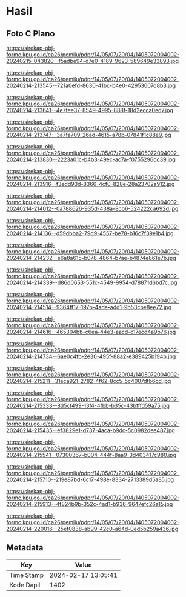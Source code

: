 # Hasil

## Foto C Plano

https://sirekap-obj-formc.kpu.go.id/ca26/pemilu/pdpr/14/05/07/20/04/1405072004002-20240215-043820--f5adbe94-d7e0-4189-9623-589649e33893.jpg

https://sirekap-obj-formc.kpu.go.id/ca26/pemilu/pdpr/14/05/07/20/04/1405072004002-20240214-213545--721a0efd-8630-41bc-b4e0-42953007d8b3.jpg

https://sirekap-obj-formc.kpu.go.id/ca26/pemilu/pdpr/14/05/07/20/04/1405072004002-20240214-213641--4e7fee37-8549-4995-888f-18d2ecca0ed7.jpg

https://sirekap-obj-formc.kpu.go.id/ca26/pemilu/pdpr/14/05/07/20/04/1405072004002-20240214-213747--3a7fa709-26ad-4615-a78b-07841f1c88e9.jpg

https://sirekap-obj-formc.kpu.go.id/ca26/pemilu/pdpr/14/05/07/20/04/1405072004002-20240214-213830--2223a01c-b4b3-49ec-ac7a-f0755296dc39.jpg

https://sirekap-obj-formc.kpu.go.id/ca26/pemilu/pdpr/14/05/07/20/04/1405072004002-20240214-213916--f3edd93d-8366-4cf0-828e-28a23702a912.jpg

https://sirekap-obj-formc.kpu.go.id/ca26/pemilu/pdpr/14/05/07/20/04/1405072004002-20240214-214012--0a788626-935d-438a-8cb6-524222ca692d.jpg

https://sirekap-obj-formc.kpu.go.id/ca26/pemilu/pdpr/14/05/07/20/04/1405072004002-20240214-214136--d59dbba2-79d9-4557-be78-b16c7f39e1b4.jpg

https://sirekap-obj-formc.kpu.go.id/ca26/pemilu/pdpr/14/05/07/20/04/1405072004002-20240214-214232--e6a8a615-b078-4864-b7ae-b4874e861e7b.jpg

https://sirekap-obj-formc.kpu.go.id/ca26/pemilu/pdpr/14/05/07/20/04/1405072004002-20240214-214339--d86d0653-551c-4549-9954-d78871d6bd7c.jpg

https://sirekap-obj-formc.kpu.go.id/ca26/pemilu/pdpr/14/05/07/20/04/1405072004002-20240214-214514--9364ff17-197b-4ade-add1-9b53cbe8ee72.jpg

https://sirekap-obj-formc.kpu.go.id/ca26/pemilu/pdpr/14/05/07/20/04/1405072004002-20240214-214616--465304bb-c6ea-44e3-aacd-c17ecd4a9b76.jpg

https://sirekap-obj-formc.kpu.go.id/ca26/pemilu/pdpr/14/05/07/20/04/1405072004002-20240214-214734--6ae0c4fb-2e30-495f-88a2-e389425b194b.jpg

https://sirekap-obj-formc.kpu.go.id/ca26/pemilu/pdpr/14/05/07/20/04/1405072004002-20240214-215211--31eca921-2782-4f62-8cc5-5c4007dfb6cd.jpg

https://sirekap-obj-formc.kpu.go.id/ca26/pemilu/pdpr/14/05/07/20/04/1405072004002-20240214-215333--8d5cf499-13f4-4fbb-b35c-43bfffd59a75.jpg

https://sirekap-obj-formc.kpu.go.id/ca26/pemilu/pdpr/14/05/07/20/04/1405072004002-20240214-215435--ef3829e1-d737-4aca-b9dc-5c0982dee487.jpg

https://sirekap-obj-formc.kpu.go.id/ca26/pemilu/pdpr/14/05/07/20/04/1405072004002-20240214-215541--07300367-b004-444f-8aa9-3d403417c980.jpg

https://sirekap-obj-formc.kpu.go.id/ca26/pemilu/pdpr/14/05/07/20/04/1405072004002-20240214-215710--219e87bd-6c17-498e-8334-2713389d5a85.jpg

https://sirekap-obj-formc.kpu.go.id/ca26/pemilu/pdpr/14/05/07/20/04/1405072004002-20240214-215913--4f824b9b-352c-4ad1-b936-9647efc26a15.jpg

https://sirekap-obj-formc.kpu.go.id/ca26/pemilu/pdpr/14/05/07/20/04/1405072004002-20240214-220016--25ef0838-ab99-42c0-a64d-0ed5b259a436.jpg


## Metadata

| Key        | Value               |
| ---------- | ------------------- |
| Time Stamp | 2024-02-17 13:05:41 |
| Kode Dapil | 1402                |



